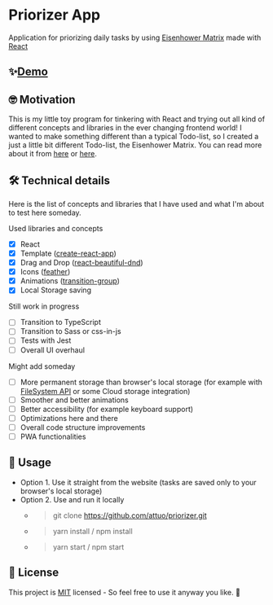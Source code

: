 # Priorizer App

Application for priorizing daily tasks by using [Eisenhower Matrix](https://en.wikipedia.org/wiki/Time_management#The_Eisenhower_Method) made with [React](https://reactjs.org/)

## ✨[**Demo**](https://www.attuo.github.io/priorizer)

## 🤓 Motivation

This is my little toy program for tinkering with React and trying out all kind of different concepts and libraries in the ever changing frontend world! I wanted to make something different than a typical Todo-list, so I created a just a little bit different Todo-list, the Eisenhower Matrix. You can read more about it from [here](https://en.wikipedia.org/wiki/Time_management#The_Eisenhower_Method) or [here](https://todoist.com/productivity-methods/eisenhower-matrix). 

## 🛠️ Technical details

Here is the list of concepts and libraries that I have used and what I'm about to test here someday.

Used libraries and concepts
- [X] React
- [X] Template ([create-react-app](https://github.com/facebook/create-react-app))
- [X] Drag and Drop ([react-beautiful-dnd](https://github.com/atlassian/react-beautiful-dnd))
- [X] Icons ([feather](https://github.com/feathericons/react-feather))
- [X] Animations ([transition-group](https://reactcommunity.org/react-transition-group/))
- [X] Local Storage saving

Still work in progress
- [ ] Transition to TypeScript
- [ ] Transition to Sass or css-in-js
- [ ] Tests with Jest
- [ ] Overall UI overhaul

Might add someday
- [ ] More permanent storage than browser's local storage (for example with [FileSystem API](https://developer.mozilla.org/en-US/docs/Web/API/FileSystem) or some Cloud storage integration)
- [ ] Smoother and better animations
- [ ] Better accessibility (for example keyboard support)
- [ ] Optimizations here and there
- [ ] Overall code structure improvements
- [ ] PWA functionalities

## 🚀 Usage

*  Option 1. Use it straight from the website (tasks are saved only to your browser's local storage)
*  Option 2. Use and run it locally
   *  > git clone https://github.com/attuo/priorizer.git
   *  > yarn install / npm install
   *  > yarn start / npm start

## 📝 License
This project is [MIT](https://choosealicense.com/licenses/mit/) licensed - So feel free to use it anyway you like. 🙂
